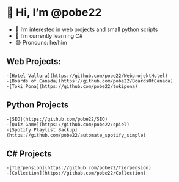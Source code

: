 # 👋 Hi, I’m @pobe22
  - 👀 I’m interested in web projects and small python scripts
  - 🌱 I’m currently learning C#
  - 😄 Pronouns: he/him

## Web Projects:
    -[Hotel Vallora](https://github.com/pobe22/WebprojektHotel)
    -[Boards of Canada](https://github.com/pobe22/BoardsOfCanada)
    -[Toki Pona](https://github.com/pobe22/tokipona)

## Python Projects
    -[SEO](https://github.com/pobe22/SEO)
    -[Quiz Game](https://github.com/pobe22/spiel)
    -[Spotify Playlist Backup](https://github.com/pobe22/automate_spotify_simple)

## C# Projects
    -[Tierpension](https://github.com/pobe22/Tierpension)
    -[Collection](https://github.com/pobe22/Collection)
    

